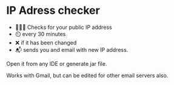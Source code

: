 # IP Adress checker

* 🕵🏻‍♂️ Checks for your public IP address
* ⏲️ every 30 minutes
* ❌ if it has been changed
* 📬 sends you and email with new IP address.


Open it from any IDE or generate jar file.

Works with Gmail, but can be edited for other email servers also.
